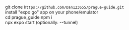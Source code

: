 git clone `https://github.com/Dan123655/prague-guide.git`  
install "expo go" app on your phone/emulator  
cd prague_guide
npm i  
npx expo start (optionally: --tunnel)

